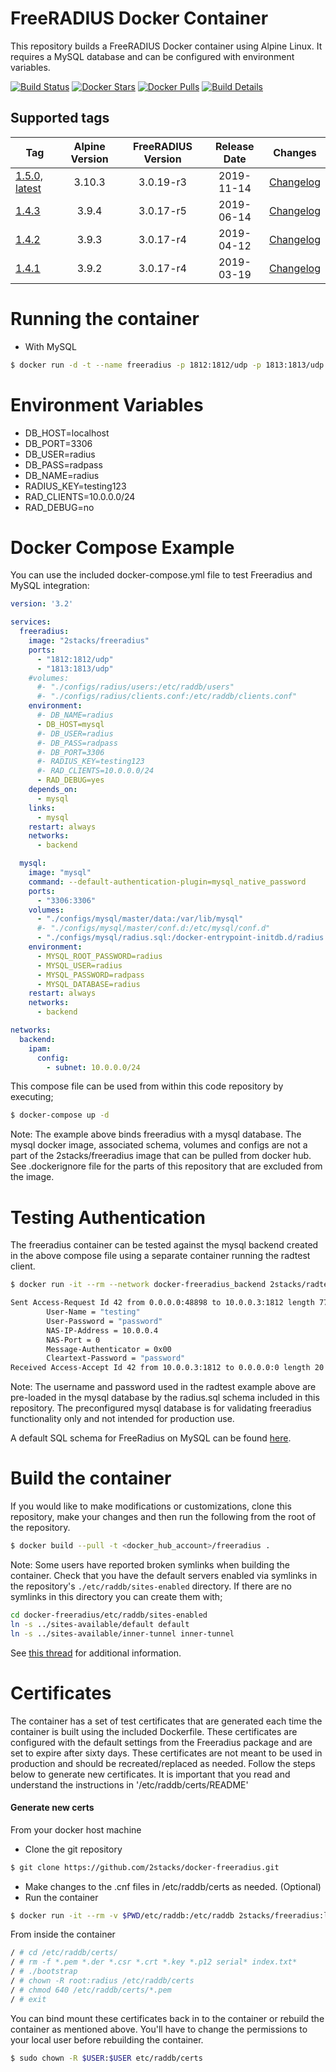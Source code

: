 # FreeRADIUS Docker Container

This repository builds a FreeRADIUS Docker container using Alpine Linux.  It requires a MySQL database and can be configured with environment variables.

[![Build Status](https://travis-ci.org/2stacks/docker-freeradius.svg?branch=master)](https://travis-ci.org/2stacks/docker-freeradius)
[![Docker Stars](https://img.shields.io/docker/stars/2stacks/freeradius.svg?style=popout-square)](https://hub.docker.com/r/2stacks/freeradius)
[![Docker Pulls](https://img.shields.io/docker/pulls/2stacks/freeradius.svg?style=popout-square)](https://hub.docker.com/r/2stacks/freeradius)
[![Build Details](https://images.microbadger.com/badges/image/2stacks/freeradius.svg)](https://microbadger.com/images/2stacks/freeradius)

## Supported tags
| Tag | Alpine Version | FreeRADIUS Version | Release Date | Changes |
| --- | :---: | :---: | :---: | :---: |
| [1.5.0, latest](https://github.com/2stacks/docker-freeradius/blob/master/Dockerfile) | 3.10.3 | 3.0.19-r3 | 2019-11-14 | [Changelog](https://github.com/2stacks/docker-freeradius/compare/v1.5.0...master) |
| [1.4.3](https://github.com/2stacks/docker-freeradius/blob/v1.4.3/Dockerfile) | 3.9.4 | 3.0.17-r5 | 2019-06-14 | [Changelog](https://github.com/2stacks/docker-freeradius/compare/v1.4.2...v1.5.0) |
| [1.4.2](https://github.com/2stacks/docker-freeradius/blob/v1.4.2/Dockerfile) | 3.9.3 | 3.0.17-r4 | 2019-04-12 | [Changelog](https://github.com/2stacks/docker-freeradius/compare/v1.4.1...v1.4.2) |
| [1.4.1](https://github.com/2stacks/docker-freeradius/blob/v1.4.1/Dockerfile) | 3.9.2 | 3.0.17-r4 | 2019-03-19 | [Changelog](https://github.com/2stacks/docker-freeradius/compare/v1.4...v1.4.1) |

# Running the container
-   With MySQL
```bash
$ docker run -d -t --name freeradius -p 1812:1812/udp -p 1813:1813/udp -e DB_HOST=<mysql.server> 2stacks/freeradius
```

# Environment Variables

-   DB_HOST=localhost
-   DB_PORT=3306
-   DB_USER=radius
-   DB_PASS=radpass
-   DB_NAME=radius
-   RADIUS_KEY=testing123
-   RAD_CLIENTS=10.0.0.0/24
-   RAD_DEBUG=no

# Docker Compose Example

You can use the included docker-compose.yml file to test Freeradius and MySQL integration:

```yaml
version: '3.2'

services:
  freeradius:
    image: "2stacks/freeradius"
    ports:
      - "1812:1812/udp"
      - "1813:1813/udp"
    #volumes:
      #- "./configs/radius/users:/etc/raddb/users"
      #- "./configs/radius/clients.conf:/etc/raddb/clients.conf"
    environment:
      #- DB_NAME=radius
      - DB_HOST=mysql
      #- DB_USER=radius
      #- DB_PASS=radpass
      #- DB_PORT=3306
      #- RADIUS_KEY=testing123
      #- RAD_CLIENTS=10.0.0.0/24
      - RAD_DEBUG=yes
    depends_on:
      - mysql
    links:
      - mysql
    restart: always
    networks:
      - backend

  mysql:
    image: "mysql"
    command: --default-authentication-plugin=mysql_native_password
    ports:
      - "3306:3306"
    volumes:
      - "./configs/mysql/master/data:/var/lib/mysql"
      #- "./configs/mysql/master/conf.d:/etc/mysql/conf.d"
      - "./configs/mysql/radius.sql:/docker-entrypoint-initdb.d/radius.sql"
    environment:
      - MYSQL_ROOT_PASSWORD=radius
      - MYSQL_USER=radius
      - MYSQL_PASSWORD=radpass
      - MYSQL_DATABASE=radius
    restart: always
    networks:
      - backend

networks:
  backend:
    ipam:
      config:
        - subnet: 10.0.0.0/24
```

This compose file can be used from within this code repository by executing;
```bash
$ docker-compose up -d
```

Note: The example above binds freeradius with a mysql database.  The mysql docker image, associated schema, volumes and configs are not a part of the 2stacks/freeradius image that can be pulled from docker hub.  See .dockerignore file for the parts of this repository that are excluded from the image.

# Testing Authentication
The freeradius container can be tested against the mysql backend created in the above compose file using a separate container running the radtest client.

```bash
$ docker run -it --rm --network docker-freeradius_backend 2stacks/radtest radtest testing password freeradius 0 testing123

Sent Access-Request Id 42 from 0.0.0.0:48898 to 10.0.0.3:1812 length 77
        User-Name = "testing"
        User-Password = "password"
        NAS-IP-Address = 10.0.0.4
        NAS-Port = 0
        Message-Authenticator = 0x00
        Cleartext-Password = "password"
Received Access-Accept Id 42 from 10.0.0.3:1812 to 0.0.0.0:0 length 20
```

Note: The username and password used in the radtest example above are pre-loaded in the mysql database by the radius.sql schema included in this repository.  The preconfigured mysql database is for validating freeradius functionality only and not intended for production use.

A default SQL schema for FreeRadius on MySQL can be found [here](https://github.com/FreeRADIUS/freeradius-server/blob/master/raddb/mods-config/sql/main/mysql/schema.sql).

# Build the container
If you would like to make modifications or customizations, clone this repository, make your changes and then run the following from the root of the repository.

```bash
$ docker build --pull -t <docker_hub_account>/freeradius .
```

Note: Some users have reported broken symlinks when building the container.  Check that you have the default servers enabled via symlinks in the repository's `./etc/raddb/sites-enabled` directory.  If there are no symlinks in this directory you can create them with;

```bash
cd docker-freeradius/etc/raddb/sites-enabled
ln -s ../sites-available/default default
ln -s ../sites-available/inner-tunnel inner-tunnel
``` 

See [this thread](https://github.com/2stacks/docker-freeradius/issues/3) for additional information.

# Certificates
The container has a set of test certificates that are generated each time the container is built using the included Dockerfile.  These certificates are configured with the default settings from the Freeradius package and are set to expire after sixty days.
These certificates are not meant to be used in production and should be recreated/replaced as needed.  Follow the steps below to generate new certificates.  It is important that you read and understand the instructions in '/etc/raddb/certs/README'
  
#### Generate new certs
From your docker host machine

  - Clone the git repository
```bash
$ git clone https://github.com/2stacks/docker-freeradius.git
```
  - Make changes to the .cnf files in /etc/raddb/certs as needed. (Optional)
  - Run the container
```bash
$ docker run -it --rm -v $PWD/etc/raddb:/etc/raddb 2stacks/freeradius:latest sh
```

From inside the container
```bash
/ # cd /etc/raddb/certs/
/ # rm -f *.pem *.der *.csr *.crt *.key *.p12 serial* index.txt*
/ # ./bootstrap
/ # chown -R root:radius /etc/raddb/certs
/ # chmod 640 /etc/raddb/certs/*.pem
/ # exit
```

You can bind mount these certificates back in to the container or rebuild the container as mentioned above.
You'll have to change the permissions to your local user before rebuilding the container.
```bash
$ sudo chown -R $USER:$USER etc/raddb/certs
```
